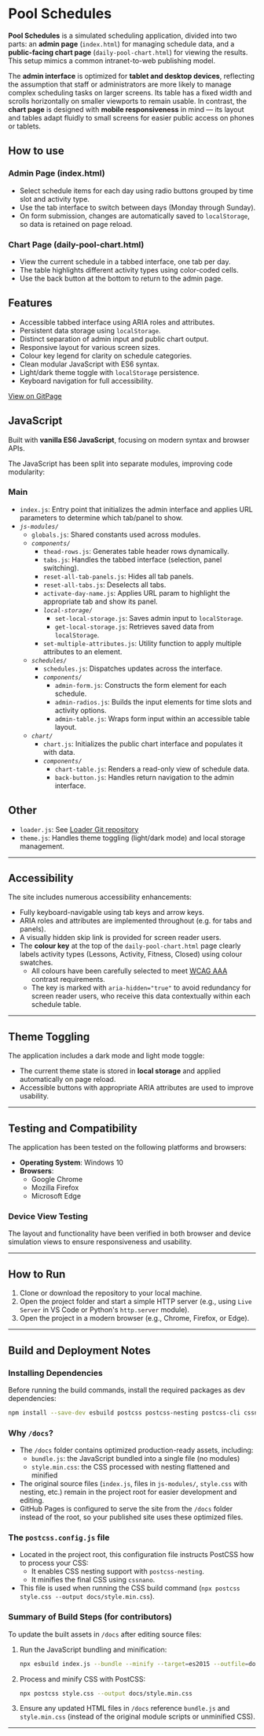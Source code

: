 # Pool Schedules

**Pool Schedules** is a simulated scheduling application, divided into two parts: an **admin page** (`index.html`) for managing schedule data, and a **public-facing chart page** (`daily-pool-chart.html`) for viewing the results. This setup mimics a common intranet-to-web publishing model.

The **admin interface** is optimized for **tablet and desktop devices**, reflecting the assumption that staff or administrators are more likely to manage complex scheduling tasks on larger screens. Its table has a fixed width and scrolls horizontally on smaller viewports to remain usable. In contrast, the **chart page** is designed with **mobile responsiveness** in mind — its layout and tables adapt fluidly to small screens for easier public access on phones or tablets.

## How to use

### Admin Page (index.html)

- Select schedule items for each day using radio buttons grouped by time slot and activity type.
- Use the tab interface to switch between days (Monday through Sunday).
- On form submission, changes are automatically saved to `localStorage`, so data is retained on page reload.

### Chart Page (daily-pool-chart.html)

- View the current schedule in a tabbed interface, one tab per day.
- The table highlights different activity types using color-coded cells.
- Use the back button at the bottom to return to the admin page.

## Features

- Accessible tabbed interface using ARIA roles and attributes.
- Persistent data storage using `localStorage`.
- Distinct separation of admin input and public chart output.
- Responsive layout for various screen sizes.
- Colour key legend for clarity on schedule categories.
- Clean modular JavaScript with ES6 syntax.
- Light/dark theme toggle with `localStorage` persistence.
- Keyboard navigation for full accessibility.

[View on GitPage](https://chrisnajman.github.io/pool-schedules)

## JavaScript

Built with **vanilla ES6 JavaScript**, focusing on modern syntax and browser APIs.

The JavaScript has been split into separate modules, improving code modularity:

### Main

- `index.js`: Entry point that initializes the admin interface and applies URL parameters to determine which tab/panel to show.
- _`js-modules/`_
  - `globals.js`: Shared constants used across modules.
  - _`components/`_
    - `thead-rows.js`: Generates table header rows dynamically.
    - `tabs.js`: Handles the tabbed interface (selection, panel switching).
    - `reset-all-tab-panels.js`: Hides all tab panels.
    - `reset-all-tabs.js`: Deselects all tabs.
    - `activate-day-name.js`: Applies URL param to highlight the appropriate tab and show its panel.
    - _`local-storage/`_
      - `set-local-storage.js`: Saves admin input to `localStorage`.
      - `get-local-storage.js`: Retrieves saved data from `localStorage`.
    - `set-multiple-attributes.js`: Utility function to apply multiple attributes to an element.
  - _`schedules/`_
    - `schedules.js`: Dispatches updates across the interface.
    - _`components/`_
      - `admin-form.js`: Constructs the form element for each schedule.
      - `admin-radios.js`: Builds the input elements for time slots and activity options.
      - `admin-table.js`: Wraps form input within an accessible table layout.
  - _`chart/`_
    - `chart.js`: Initializes the public chart interface and populates it with data.
    - _`components/`_
      - `chart-table.js`: Renders a read-only view of schedule data.
      - `back-button.js`: Handles return navigation to the admin interface.

## Other

- `loader.js`: See [Loader Git repository](https://github.com/chrisnajman/loader)
- `theme.js`: Handles theme toggling (light/dark mode) and local storage management.

---

## Accessibility

The site includes numerous accessibility enhancements:

- Fully keyboard-navigable using tab keys and arrow keys.
- ARIA roles and attributes are implemented throughout (e.g. for tabs and panels).
- A visually hidden skip link is provided for screen reader users.
- The **colour key** at the top of the `daily-pool-chart.html` page clearly labels activity types (Lessons, Activity, Fitness, Closed) using colour swatches.
  - All colours have been carefully selected to meet [WCAG AAA](https://www.w3.org/WAI/WCAG21/quickref/) contrast requirements.
  - The key is marked with `aria-hidden="true"` to avoid redundancy for screen reader users, who receive this data contextually within each schedule table.

---

## Theme Toggling

The application includes a dark mode and light mode toggle:

- The current theme state is stored in **local storage** and applied automatically on page reload.
- Accessible buttons with appropriate ARIA attributes are used to improve usability.

---

## Testing and Compatibility

The application has been tested on the following platforms and browsers:

- **Operating System**: Windows 10
- **Browsers**:
  - Google Chrome
  - Mozilla Firefox
  - Microsoft Edge

### Device View Testing

The layout and functionality have been verified in both browser and device simulation views to ensure responsiveness and usability.

---

## How to Run

1. Clone or download the repository to your local machine.
2. Open the project folder and start a simple HTTP server (e.g., using `Live Server` in VS Code or Python's `http.server` module).
3. Open the project in a modern browser (e.g., Chrome, Firefox, or Edge).

---

## Build and Deployment Notes

### Installing Dependencies

Before running the build commands, install the required packages as dev dependencies:

```bash
npm install --save-dev esbuild postcss postcss-nesting postcss-cli cssnano
```

### Why `/docs`?

- The `/docs` folder contains optimized production-ready assets, including:
  - `bundle.js`: the JavaScript bundled into a single file (no modules)
  - `style.min.css`: the CSS processed with nesting flattened and minified
- The original source files (`index.js`, files in `js-modules/`, `style.css` with nesting, etc.) remain in the project root for easier development and editing.
- GitHub Pages is configured to serve the site from the `/docs` folder instead of the root, so your published site uses these optimized files.

### The `postcss.config.js` file

- Located in the project root, this configuration file instructs PostCSS how to process your CSS:
  - It enables CSS nesting support with `postcss-nesting`.
  - It minifies the final CSS using `cssnano`.
- This file is used when running the CSS build command (`npx postcss style.css --output docs/style.min.css`).

### Summary of Build Steps (for contributors)

To update the built assets in `/docs` after editing source files:

1. Run the JavaScript bundling and minification:
   ```bash
   npx esbuild index.js --bundle --minify --target=es2015 --outfile=docs/bundle.js
   ```
2. Process and minify CSS with PostCSS:
   ```bash
   npx postcss style.css --output docs/style.min.css
   ```
3. Ensure any updated HTML files in `/docs` reference `bundle.js` and `style.min.css` (instead of the original module scripts or unminified CSS).

---
